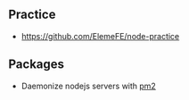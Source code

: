 ## Practice
- https://github.com/ElemeFE/node-practice

## Packages
- Daemonize nodejs servers with [pm2](https://github.com/Unitech/pm2)

